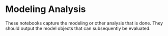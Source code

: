# Modeling Analysis

These notebooks capture the modeling or other analysis that is done. They should output the model objects that can subsequently be evaluated.
